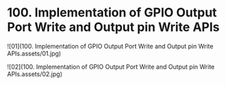 # 100. Implementation of GPIO Output Port Write and Output pin Write APIs



![01](100. Implementation of GPIO Output Port Write and Output pin Write APIs.assets/01.jpg)

![02](100. Implementation of GPIO Output Port Write and Output pin Write APIs.assets/02.jpg)